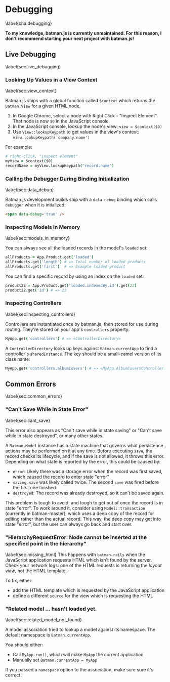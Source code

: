 # Debugging
\label{cha:debugging}

__To my knowledge, batman.js is currently unmaintained. For this reason, I don't recommend starting your next project with batman.js!__

## Live Debugging
\label{sec:live_debugging}

### Looking Up Values in a View Context
\label{sec:view_context}

Batman.js ships with a global function called `$context` which returns the `Batman.View` for a given HTML node.

1. In Google Chrome, select a node with Right Click - "Inspect Element". That node is now `$0` in the JavaScript console.
2. In the JavaScript console, lookup the node's view: `view = $context($0)`
3. Use `View::lookupKeypath` to get values in the view's context: `view.lookupKeypath('company.name')`

For example:

```coffeescript
# right-click, "inspect element"
myView = $context($0)
recordName = myView.lookupKeypath("record.name")
```

### Calling the Debugger During Binding Initialization
\label{sec:data_debug}

Batman.js development builds ship with a `data-debug` binding which calls `debugger` when it is intialized:

```html
<span data-debug='true' />
```

### Inspecting Models in Memory
\label{sec:models_in_memory}

You can always see all the loaded records in the model's `loaded` set:

```coffeescript
allProducts = App.Product.get('loaded')
allProducts.get('length') # => Total number of loaded products
allProducts.get('first')  # => Example loaded product
```

You can find a specific record by using an index on the `loaded` set:

```coffeescript
product22 = App.Product.get('loaded.indexedBy.id').get(22)
product22.get('id') # => 22
```

### Inspecting Controllers
\label{sec:inspecting_controllers}

Controllers are instantiated once by batman.js, then stored for use during routing. They're stored on your app's `controllers` property:

```coffeescript
MyApp.get('controllers') # => <ControllerDirectory>
```

A `ControllerDirectory` looks up keys against `Batman.currentApp` to find a controller's `sharedInstance`. The key should be a small-camel version of its class name:

```coffeescript
MyApp.get('controllers.albumCovers') # => <MyApp.AlbumCoversController.sharedInstance>
```

## Common Errors
\label{sec:common_errors}

### "Can't Save While In State Error"
\label{sec:cant_save}

This error also appears as "Can't save while in state saving" or "Can't save while in state destroyed", or many other states.

A `Batman.Model` instance has a state machine that governs what persistence actions may be performed on it at any time. Before executing `save`, the record checks its lifecycle, and if the save is not allowed, it throws this error. Depending on what state is reported by the error, this could be caused by:

- `error`: Likely there was a storage error when the record was first saved, which caused the record to enter state "error"
- `saving`: `save` was likely called twice. The second `save` was fired before the first one finished
- `destroyed`: The record was already destroyed, so it can't be saved again.

This problem is tough to avoid, and tough to get out of once the record is in state "error". To work around it, consider using `Model::transaction` (currently in batman-master), which uses a deep copy of the record for editing rather than the actual record. This way, the deep copy may get into state "error", but the user can always go back and start over.


### "HierarchyRequestError: Node cannot be inserted at the specified point in the hierarchy"
\label{sec:missing_html}
This happens with `batman-rails` when the JavaScript application requests HTML which isn't found by the server. Check your network logs: one of the HTML requests is returning the _layout view_, not the HTML template.

To fix, either:

- add the HTML template which is requested by the JavaScript application
- define a different `source` for the view which is requesting the HTML

### "Related model ... hasn't loaded yet.
\label{sec:related_model_not_found}

A model association tried to lookup a model against its namespace. The default namespace is `Batman.currentApp`.

You should either:

- Call `MyApp.run()`, which will make `MyApp` the current application
- Manually set `Batman.currentApp = MyApp`

If you passed a `namespace` option to the association, make sure sure it's correct!



